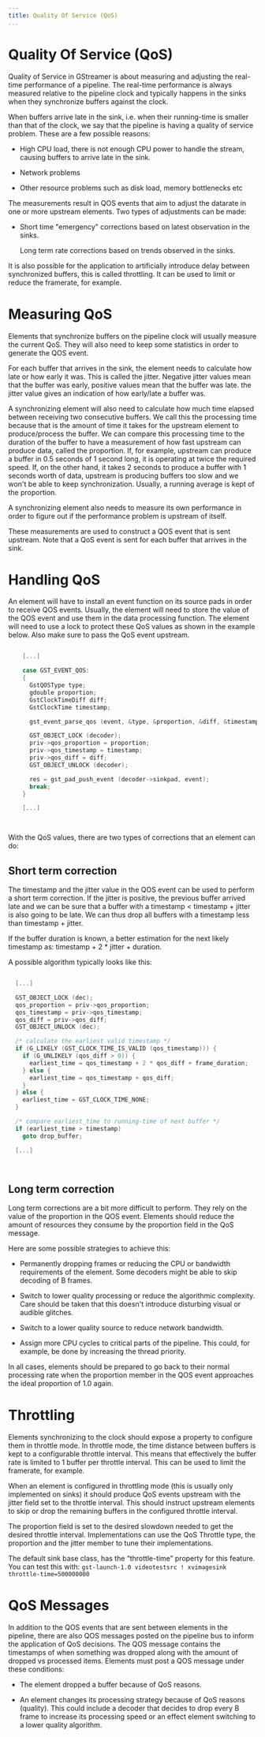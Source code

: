 ```yaml
---
title: Quality Of Service (QoS)
...
```


# Quality Of Service (QoS)

Quality of Service in GStreamer is about measuring and adjusting the
real-time performance of a pipeline. The real-time performance is always
measured relative to the pipeline clock and typically happens in the
sinks when they synchronize buffers against the clock.

When buffers arrive late in the sink, i.e. when their running-time is
smaller than that of the clock, we say that the pipeline is having a
quality of service problem. These are a few possible reasons:

  - High CPU load, there is not enough CPU power to handle the stream,
    causing buffers to arrive late in the sink.

  - Network problems

  - Other resource problems such as disk load, memory bottlenecks etc

The measurements result in QOS events that aim to adjust the datarate in
one or more upstream elements. Two types of adjustments can be made:

  - Short time "emergency" corrections based on latest observation in
    the sinks.
    
    Long term rate corrections based on trends observed in the sinks.

It is also possible for the application to artificially introduce delay
between synchronized buffers, this is called throttling. It can be used
to limit or reduce the framerate, for example.

# Measuring QoS

Elements that synchronize buffers on the pipeline clock will usually
measure the current QoS. They will also need to keep some statistics in
order to generate the QOS event.

For each buffer that arrives in the sink, the element needs to calculate
how late or how early it was. This is called the jitter. Negative jitter
values mean that the buffer was early, positive values mean that the
buffer was late. the jitter value gives an indication of how early/late
a buffer was.

A synchronizing element will also need to calculate how much time
elapsed between receiving two consecutive buffers. We call this the
processing time because that is the amount of time it takes for the
upstream element to produce/process the buffer. We can compare this
processing time to the duration of the buffer to have a measurement of
how fast upstream can produce data, called the proportion. If, for
example, upstream can produce a buffer in 0.5 seconds of 1 second long,
it is operating at twice the required speed. If, on the other hand, it
takes 2 seconds to produce a buffer with 1 seconds worth of data,
upstream is producing buffers too slow and we won't be able to keep
synchronization. Usually, a running average is kept of the proportion.

A synchronizing element also needs to measure its own performance in
order to figure out if the performance problem is upstream of itself.

These measurements are used to construct a QOS event that is sent
upstream. Note that a QoS event is sent for each buffer that arrives in
the sink.

# Handling QoS

An element will have to install an event function on its source pads in
order to receive QOS events. Usually, the element will need to store the
value of the QOS event and use them in the data processing function. The
element will need to use a lock to protect these QoS values as shown in
the example below. Also make sure to pass the QoS event upstream.

``` c

    [...]

    case GST_EVENT_QOS:
    {
      GstQOSType type;
      gdouble proportion;
      GstClockTimeDiff diff;
      GstClockTime timestamp;

      gst_event_parse_qos (event, &type, &proportion, &diff, &timestamp);

      GST_OBJECT_LOCK (decoder);
      priv->qos_proportion = proportion;
      priv->qos_timestamp = timestamp;
      priv->qos_diff = diff;
      GST_OBJECT_UNLOCK (decoder);

      res = gst_pad_push_event (decoder->sinkpad, event);
      break;
    }

    [...]

    
```

With the QoS values, there are two types of corrections that an element
can do:

## Short term correction

The timestamp and the jitter value in the QOS event can be used to
perform a short term correction. If the jitter is positive, the previous
buffer arrived late and we can be sure that a buffer with a timestamp \<
timestamp + jitter is also going to be late. We can thus drop all
buffers with a timestamp less than timestamp + jitter.

If the buffer duration is known, a better estimation for the next likely
timestamp as: timestamp + 2 \* jitter + duration.

A possible algorithm typically looks like this:

``` c

  [...]

  GST_OBJECT_LOCK (dec);
  qos_proportion = priv->qos_proportion;
  qos_timestamp = priv->qos_timestamp;
  qos_diff = priv->qos_diff;
  GST_OBJECT_UNLOCK (dec);

  /* calculate the earliest valid timestamp */
  if (G_LIKELY (GST_CLOCK_TIME_IS_VALID (qos_timestamp))) {
    if (G_UNLIKELY (qos_diff > 0)) {
      earliest_time = qos_timestamp + 2 * qos_diff + frame_duration;
    } else {
      earliest_time = qos_timestamp + qos_diff;
    }
  } else {
    earliest_time = GST_CLOCK_TIME_NONE;
  }

  /* compare earliest_time to running-time of next buffer */
  if (earliest_time > timestamp)
    goto drop_buffer;

  [...]

      
```

## Long term correction

Long term corrections are a bit more difficult to perform. They rely on
the value of the proportion in the QOS event. Elements should reduce the
amount of resources they consume by the proportion field in the QoS
message.

Here are some possible strategies to achieve this:

  - Permanently dropping frames or reducing the CPU or bandwidth
    requirements of the element. Some decoders might be able to skip
    decoding of B frames.

  - Switch to lower quality processing or reduce the algorithmic
    complexity. Care should be taken that this doesn't introduce
    disturbing visual or audible glitches.

  - Switch to a lower quality source to reduce network bandwidth.

  - Assign more CPU cycles to critical parts of the pipeline. This
    could, for example, be done by increasing the thread priority.

In all cases, elements should be prepared to go back to their normal
processing rate when the proportion member in the QOS event approaches
the ideal proportion of 1.0 again.

# Throttling

Elements synchronizing to the clock should expose a property to
configure them in throttle mode. In throttle mode, the time distance
between buffers is kept to a configurable throttle interval. This means
that effectively the buffer rate is limited to 1 buffer per throttle
interval. This can be used to limit the framerate, for example.

When an element is configured in throttling mode (this is usually only
implemented on sinks) it should produce QoS events upstream with the
jitter field set to the throttle interval. This should instruct upstream
elements to skip or drop the remaining buffers in the configured
throttle interval.

The proportion field is set to the desired slowdown needed to get the
desired throttle interval. Implementations can use the QoS Throttle
type, the proportion and the jitter member to tune their
implementations.

The default sink base class, has the “throttle-time” property for this
feature. You can test this with: `gst-launch-1.0 videotestsrc !
xvimagesink throttle-time=500000000`

# QoS Messages

In addition to the QOS events that are sent between elements in the
pipeline, there are also QOS messages posted on the pipeline bus to
inform the application of QoS decisions. The QOS message contains the
timestamps of when something was dropped along with the amount of
dropped vs processed items. Elements must post a QOS message under these
conditions:

  - The element dropped a buffer because of QoS reasons.

  - An element changes its processing strategy because of QoS reasons
    (quality). This could include a decoder that decides to drop every B
    frame to increase its processing speed or an effect element
    switching to a lower quality algorithm.

